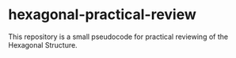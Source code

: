 # hexagonal-practical-review
This repository is a small pseudocode for practical reviewing of the Hexagonal Structure.
